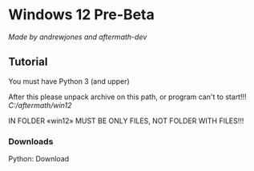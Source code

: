 # Windows 12 Pre-Beta
_Made by andrewjones and aftermath-dev_
## Tutorial
You must have Python 3 (and upper)

After this please unpack archive on this path, or program can't to start!!!
*C:/aftermath/win12*

IN FOLDER «win12» MUST BE ONLY FILES, NOT FOLDER WITH FILES!!!

### Downloads

Python:
Download
                          
